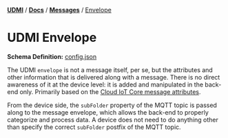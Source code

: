 [**UDMI**](../../) / [**Docs**](../) / [**Messages**](./)
/ [Envelope](#)

# UDMI Envelope

**Schema Definition:** [config.json](../../schema/envelope.json)

The UDMI `envelope` is not a message itself, per se, but the attributes and other information that
is delivered along with a message. There is no direct awareness of it at the device level: it is
added and manipulated in the back-end only. Primarily based on the
[Cloud IoT Core message attributes](https://cloud.google.com/iot/docs/how-tos/mqtt-bridge#publishing_telemetry_events).

From the device side, the `subFolder` property of the MQTT topic is passed along to the message
envelope, which allows the back-end to properly categorize and process data. A device does not need
to do anything other than specify the correct `subFolder` postfix of the MQTT topic.
